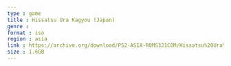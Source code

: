 ```yaml
---
type : game
title : Hissatsu Ura Kagyou (Japan)
genre : 
format : iso
region : asia
link : https://archive.org/download/PS2-ASIA-ROMS321COM/Hissatsu%20Ura%20Kagyou%20%28Japan%29.7z
size : 1.6GB
---
```

